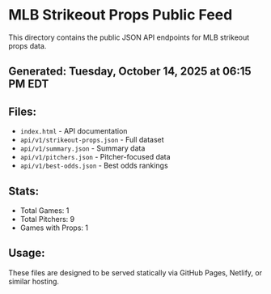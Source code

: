 # MLB Strikeout Props Public Feed

This directory contains the public JSON API endpoints for MLB strikeout props data.

## Generated: Tuesday, October 14, 2025 at 06:15 PM EDT

## Files:
- `index.html` - API documentation
- `api/v1/strikeout-props.json` - Full dataset
- `api/v1/summary.json` - Summary data
- `api/v1/pitchers.json` - Pitcher-focused data  
- `api/v1/best-odds.json` - Best odds rankings

## Stats:
- Total Games: 1
- Total Pitchers: 9
- Games with Props: 1

## Usage:
These files are designed to be served statically via GitHub Pages, Netlify, or similar hosting.
